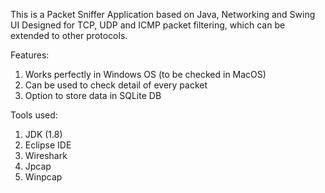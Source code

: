 This is a Packet Sniffer Application based on Java, Networking and Swing UI
Designed for TCP, UDP and ICMP packet filtering, which can be extended to other protocols.

Features:
1. Works perfectly in Windows OS (to be checked in MacOS)
2. Can be used to check detail of every packet
3. Option to store data in SQLite DB


Tools used:
1. JDK (1.8)
2. Eclipse IDE
3. Wireshark
4. Jpcap
5. Winpcap

